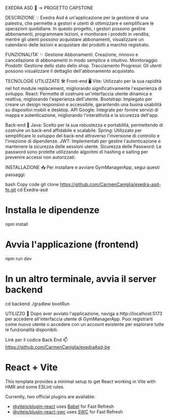EXEDRA ASD 💪 -> PROGETTO CAPSTONE 

DESCRIZIONE 💡
Exedra Asd è un'applicazione per la gestione di una palestra, che permette a gestori e utenti di ottimizzare e semplificare le operazioni quotidiane. In questo progetto, i gestori possono gestire abbonamenti, programmare lezioni, e monitorare i prodotti in vendita, mentre gli utenti possono acquistare abbonamenti, visualizzare un calendario delle lezioni e acquistare dei prodotti a marchio registrato.

FUNZIONALITA' ✨
Gestione Abbonamenti: Creazione, rinnovo e cancellazione di abbonamenti in modo semplice e intuitivo.
Monitoraggio Prodotti: Gestione dello stato dello shop.
Tracciamento Progressi: Gli utenti possono visualizzare il dettaglio dell'abbonamento acquistato.

TECNOLOGIE UTILIZZATE 🛠️ 
Front-end 🖥️
Vite: Utilizzato per la sua rapidità nel hot module replacement, migliorando significativamente l'esperienza di sviluppo.
React: Permette di costruire un'interfaccia utente dinamica e reattiva, migliorando l'esperienza dell'utente.
Bootstrap: Impiegato per creare un design responsivo e accessibile, garantendo una buona usabilità su dispositivi mobili e desktop.
API Google: Integrate per fornire servizi di mappa e autenticazione, migliorando l'interattività e la sicurezza dell'app.

Back-end 🔗
Java: Scelto per la sua robustezza e portabilità, permettendo di costruire un back-end affidabile e scalabile.
Spring: Utilizzato per semplificare lo sviluppo del back-end attraverso l'inversione di controllo e l'iniezione di dipendenze.
JWT: Implementati per gestire l'autenticazione e mantenere la sicurezza delle sessioni utente.
Sicurezza delle Password: Le password sono protette utilizzando algoritmi di hashing e salting per prevenire accessi non autorizzati.

INSTALLAZIONE 📥
Per installare e avviare GymManagerApp, segui questi passaggi:

bash
Copy code
git clone https://github.com/CarmenCaniglia/exedra-asd-fe.git
cd Exedra-asd
# Installa le dipendenze
npm install
# Avvia l'applicazione (frontend)
npm run dev
# In un altro terminale, avvia il server backend
cd backend
./gradlew bootRun

UTILIZZO 📝
Dopo aver avviato l'applicazione, naviga a http://localhost:5173 per accedere all'interfaccia utente di GymManagerApp. Puoi registrarti come nuovo utente o accedere con un account esistente per esplorare tutte le funzionalità disponibili.


Link per il codice Back End 📫
https://github.com/CarmenCaniglia/exedraAsd-be

# React + Vite

This template provides a minimal setup to get React working in Vite with HMR and some ESLint rules.

Currently, two official plugins are available:

- [@vitejs/plugin-react](https://github.com/vitejs/vite-plugin-react/blob/main/packages/plugin-react/README.md) uses [Babel](https://babeljs.io/) for Fast Refresh
- [@vitejs/plugin-react-swc](https://github.com/vitejs/vite-plugin-react-swc) uses [SWC](https://swc.rs/) for Fast Refresh
